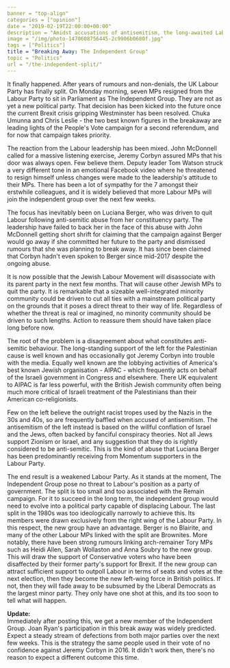 ```yaml
---
banner = "top-align"
categories = ["opinion"]
date = "2019-02-19T22:00:00+00:00"
description = "Amidst accusations of antisemitism, the long-awaited Labour Party split has finally happened. It will be years before its true impact becomes clear."
image = "/img/photo-1470608756445-2c9906b0680f.jpg"
tags = ["Politics"]
title = "Breaking Away: The Independent Group"
topic = "Politics"
url = "/the-independent-split/"
---
```

It finally happened. After years of rumours and non-denials, the UK Labour Party has finally split. On Monday morning, seven MPs resigned from the Labour Party to sit in Parliament as The Independent Group. They are not as yet a new political party. That decision has been kicked into the future once the current Brexit crisis gripping Westminster has been resolved. Chuka Umunna and Chris Leslie - the two best known figures in the breakaway are leading lights of the People's Vote campaign for a second referendum, and for now that campaign takes priority.

The reaction from the Labour leadership has been mixed. John McDonnell called for a massive listening exercise, Jeremy Corbyn assured MPs that his door was always open. Few believe them. Deputy leader Tom Watson struck a very different tone in an emotional Facebook video where he threatened to resign himself unless changes were made to the leadership's attitude to their MPs. There has been a lot of sympathy for the 7 amongst their erstwhile colleagues, and it is widely believed that more Labour MPs will join the independent group over the next few weeks.

The focus has inevitably been on Luciana Berger, who was driven to quit Labour following anti-semitic abuse from her constituency party. The leadership have failed to back her in the face of this abuse with John McDonnell getting short shrift for claiming that the campaign against Berger would go away if she committed her future to the party and dismissed rumours that she was planning to break away. It has since been claimed that Corbyn hadn't even spoken to Berger since mid-2017 despite the ongoing abuse.

It is now possible that the Jewish Labour Movement will disassociate with its parent party in the next few months. That will cause other Jewish MPs to quit the party. It is remarkable that a sizeable well-integrated minority community could be driven to cut all ties with a mainstream political party on the grounds that it poses a direct threat to their way of life. Regardless of whether the threat is real or imagined, no minority community should be driven to such lengths. Action to reassure them should have taken place long before now.

The root of the problem is a disagreement about what constitutes anti-semitic behaviour. The long-standing support of the left for the Palestinian cause is well known and has occasionally got Jeremy Corbyn into trouble with the media. Equally well known are the lobbying activities of America's best known Jewish organisation - AIPAC - which frequently acts on behalf of the Israeli government in Congress and elsewhere. There UK equivalent to AIPAC is far less powerful, with the British Jewish community often being much more critical of Israeli treatment of the Palestinians than their American co-religionists.

Few on the left believe the outright racist tropes used by the Nazis in the 30s and 40s, so are frequently baffled when accused of antisemitism. The antisemitism of the left instead is based on the willful conflation of Israel and the Jews, often backed by fanciful conspiracy theories. Not all Jews support Zionism or Israel, and any suggestion that they do is rightly considered to be anti-semitic. This is the kind of abuse that Luciana Berger has been predominantly receiving from Momentum supporters in the Labour Party.

The end result is a weakened Labour Party. As it stands at the moment, The Independent Group pose no threat to Labour's position as a party of government. The split is too small and too associated with the Remain campaign. For it to succeed in the long term, the independent group would need to evolve into a political party capable of displacing Labour. The last split in the 1980s was too ideologically narrowly to achieve this. Its members were drawn exclusively from the right wing of the Labour Party. In this respect, the new group have an advantage. Berger is no Blairite, and many of the other Labour MPs linked with the split are Brownites. More notably, there have been strong rumours linking arch-remainer Tory MPs such as Heidi Allen, Sarah Wollaston and Anna Soubry to the new group. This will draw the support of Conservative voters who have been disaffected by their former party's support for Brexit. If the new group can attract sufficient support to outpoll Labour in terms of seats and votes at the next election, then they become the new left-wing force in British politics. If not, then they will fade away to be subsumed by the Liberal Democrats as the largest minor party. They only have one shot at this, and its too soon to tell what will happen.

**Update:**   
Immediately after posting this, we get a new member of the Independent Group. Joan Ryan's participation in this break away was widely predicted. Expect a steady stream of defections from both major parties over the next few weeks. This is the strategy the same people used in their vote of no confidence against Jeremy Corbyn in 2016. It didn't work then, there's no reason to expect a different outcome this time.
